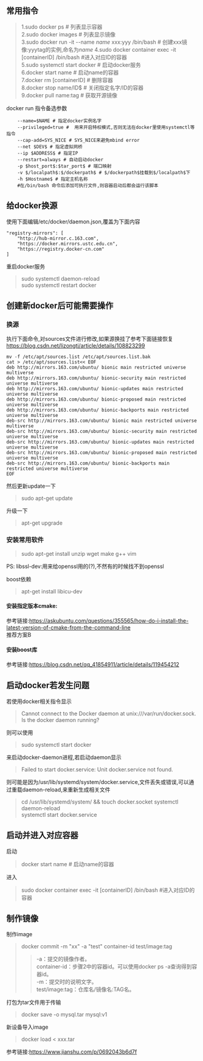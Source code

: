 ## 常用指令
> 1.sudo docker ps # 列表显示容器  
> 2.sudo docker images # 列表显示镜像  
> 3.sudo docker run -it --name $name$ xxx:yyy /bin/bash # 创建xxx镜像:yyytag的实例,命名为$name$
> 4.sudo docker container exec -it \[containerID]  /bin/bash #进入对应ID的容器  
> 5.sudo systemctl start docker # 启动docker服务  
> 6.docker start name # 启动name的容器  
> 7.docker rm \[containerID] # 删除容器  
> 8.docker stop name/ID$ # 关闭指定名字/ID的容器  
> 9.docker pull name:tag # 获取开源镜像  

docker run 指令备选参数  
```
    --name=$NAME # 指定docker实例名字
    --privileged=true #  用来开启特权模式,否则无法在docker里使用systemctl等指令
    --cap-add=SYS_NICE # SYS_NICE来避免mbind error
    --net $DEV$ # 指定虚拟网桥
    --ip $ADDRESS$ # 指定IP
    --restart=always # 自动启动docker
    -p $host_port$:$tar_port$ # 端口映射
    -v $/localpath$:$/dockerpath$ # $/dockerpath$挂载到$/localpath$下
    -h $Hostname$ # 指定主机名称
    #在/bin/bash 命令后添加可执行文件,则容器启动后都会运行该脚本
```

## 给docker换源
使用下面编辑/etc/docker/daemon.json,覆盖为下面内容  
```
"registry-mirrors": [
    "http://hub-mirror.c.163.com",
    "https://docker.mirrors.ustc.edu.cn",
    "https://registry.docker-cn.com"
]

```
重启docker服务  
> sudo systemctl daemon-reload  
> sudo systemctl restart docker  

## 创建新docker后可能需要操作
### 换源
执行下面命令,对sources文件进行修改,如果源换挂了参考下面链接恢复  
https://blog.csdn.net/lizongti/article/details/108823299  
``` 
mv -f /etc/apt/sources.list /etc/apt/sources.list.bak
cat > /etc/apt/sources.list<< EOF
deb http://mirrors.163.com/ubuntu/ bionic main restricted universe multiverse
deb http://mirrors.163.com/ubuntu/ bionic-security main restricted universe multiverse
deb http://mirrors.163.com/ubuntu/ bionic-updates main restricted universe multiverse
deb http://mirrors.163.com/ubuntu/ bionic-proposed main restricted universe multiverse
deb http://mirrors.163.com/ubuntu/ bionic-backports main restricted universe multiverse
deb-src http://mirrors.163.com/ubuntu/ bionic main restricted universe multiverse
deb-src http://mirrors.163.com/ubuntu/ bionic-security main restricted universe multiverse
deb-src http://mirrors.163.com/ubuntu/ bionic-updates main restricted universe multiverse
deb-src http://mirrors.163.com/ubuntu/ bionic-proposed main restricted universe multiverse
deb-src http://mirrors.163.com/ubuntu/ bionic-backports main restricted universe multiverse
EOF

```
然后更新update一下  
> sudo apt-get update  

升级一下  
> apt-get upgrade  

### 安装常用软件
> sudo apt-get install unzip wget make g++ vim   

PS:
libssl-dev:用来给openssl用的(?),不然有的时候找不到openssl  


boost依赖  
> apt-get install libicu-dev   

#### 安装指定版本cmake:
参考链接:https://askubuntu.com/questions/355565/how-do-i-install-the-latest-version-of-cmake-from-the-command-line  
推荐方案B

#### 安装boost库
参考链接:https://blog.csdn.net/qq_41854911/article/details/119454212  


## 启动docker若发生问题
若使用docker相关指令显示  
> Cannot connect to the Docker daemon at unix:///var/run/docker.sock. Is the docker daemon running?  

则可以使用  
> sudo systemctl start docker  

来启动docker-daemon进程,若启动daemon显示  
> Failed to start docker.service: Unit docker.service not found.   

则可能是因为/usr/lib/systemd/system/docker.service,文件丢失或错误,可以通过重载daemon-reload,来重新生成相关文件   
> cd /usr/lib/systemd/system/ && touch docker.socket
> systemctl daemon-reload  
> systemctl start docker.service  

## 启动并进入对应容器
启动  
>docker start name # 启动name的容器  

进入
> sudo docker container exec -it \[containerID]  /bin/bash #进入对应ID的容器  

## 制作镜像
制作image  
> docker commit -m "xx" -a "test" container-id test/image:tag  
>> -a：提交的镜像作者。  
>> container-id：步骤2中的容器id。可以使用docker ps -a查询得到容器id。  
>> -m：提交时的说明文字。  
>> test/image:tag：仓库名/镜像名:TAG名。  

打包为tar文件用于传输  
> docker save -o mysql.tar mysql:v1

新设备导入image  
> docker load < xxx.tar  


参考链接:https://www.jianshu.com/p/0692043b6d7f
